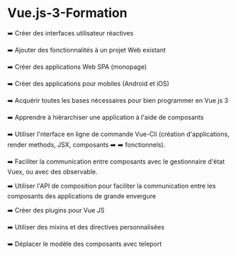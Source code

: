 # Vue.js-3-Formation

➡️ Créer des interfaces utilisateur réactives

➡️ Ajouter des fonctionnalités à un projet Web existant

➡️ Créer des applications Web SPA (monopage)

➡️ Créer des applications pour mobiles (Android et iOS)

➡️ Acquérir toutes les bases nécessaires pour bien programmer en Vue js 3

➡️ Apprendre à hiérarchiser une application à l'aide de composants

➡️ Utiliser l'nterface en ligne de commande Vue-Cli (création d'applications, render methods, JSX, composants ➡️ ➡️ fonctionnels).

➡️ Faciliter la communication entre composants avec le gestionnaire d'état Vuex, ou avec des observable.

➡️ Utiliser l'API de composition pour faciliter la communication entre les composants des applications de grande envergure

➡️ Créer des plugins pour Vue JS

➡️ Utiliser des mixins et des directives personnalisées

➡️ Déplacer le modèle des composants avec teleport
